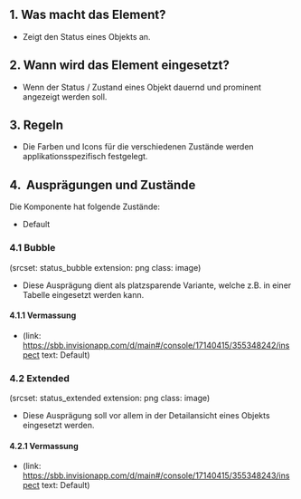 ## 1. Was macht das Element? 
* Zeigt den Status eines Objekts an.

## 2. Wann wird das Element eingesetzt?
* Wenn der Status / Zustand eines Objekt dauernd und prominent angezeigt werden soll. 

## 3. Regeln
* Die Farben und Icons für die verschiedenen Zustände werden applikationsspezifisch festgelegt.

## 4.  Ausprägungen und Zustände
Die Komponente hat folgende Zustände:
* Default

### 4.1 Bubble
(srcset: status_bubble extension: png class: image)
* Diese Ausprägung dient als platzsparende Variante, welche z.B. in einer Tabelle eingesetzt werden kann.

#### 4.1.1 Vermassung
* (link: https://sbb.invisionapp.com/d/main#/console/17140415/355348242/inspect text: Default)

### 4.2 Extended 
(srcset: status_extended extension: png class: image)
* Diese Ausprägung soll vor allem in der Detailansicht eines Objekts eingesetzt werden.

#### 4.2.1 Vermassung
* (link: https://sbb.invisionapp.com/d/main#/console/17140415/355348243/inspect text: Default)